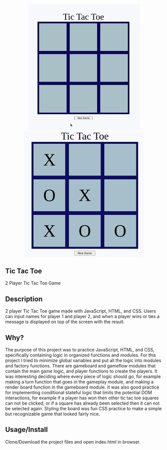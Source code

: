 <h4 align="center">
<img alt="Tic Tac Toe Gif" src="demo/TicTacToe.gif" height="400px">
<img alt="Tic Tac Toe Image" src="demo/TicTacToe.png" height="400px">
</h4>

## Tic Tac Toe

2 Player Tic Tac Toe Game

## Description

2 player Tic Tac Toe game made with JavaScript, HTML, and CSS. Users can input names for player 1 and player 2, and when a player wins or ties a message is displayed on top of the screen with the result. 

## Why?

The purpose of this project was to practice JavaScript, HTML, and CSS, specifically containing logic in organized functions and modules. For this project I tried to minimize global variables and put all the logic into modules and factory functions. There are gameboard and gameflow modules that contain the main game logic, and player functions to create the players. It was interesting deciding where every piece of logic should go, for example making a turn function that goes in the gameplay module, and making a render board function in the gameboard module. It was also good practice for implementing conditional stateful logic that limits the potential DOM interactions, for example if a player has won then other tic tac toe squares can not be clicked, or if a square has already been selected then it can not be selected again. Styling the board was fun CSS practice to make a simple but recognizable game that looked fairly nice.

## Usage/Install

Clone/Download the project files and open index.html in browser.
